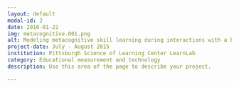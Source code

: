 ```yaml
---
layout: default
modal-id: 2
date: 2016-01-22
img: metacognitive.001.png
alt: Modeling metacognitive skill learning during interactions with a help-seeking tutor agent
project-date: July - August 2015
institution: Pittsburgh Science of Learning Center LearnLab
category: Educational measurement and technology
description: Use this area of the page to describe your project.

---
```

